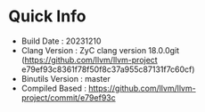 # Quick Info
* Build Date : 20231210
* Clang Version : ZyC clang version 18.0.0git (https://github.com/llvm/llvm-project e79ef93c8361f78f50f8c37a955c87131f7c60cf)
* Binutils Version : master
* Compiled Based : https://github.com/llvm/llvm-project/commit/e79ef93c

